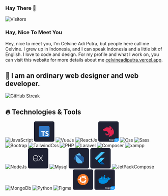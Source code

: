 ### Hay There :wave:

![Visitors](https://api.visitorbadge.io/api/visitors?path=https%3A%2F%2Fgithub.com%2Fcelvineadiputra-dev&labelColor=%2300bbf9&countColor=%23263759)

### Hay, Nice To Meet You
Hey, nice to meet you, I’m Celvine Adi Putra, but people here call me Celvine. I grew up in Indonesia, and I can speak Indonesia and a little bit of English. I love to code and design. For my profile and what I work on, you can visit this website for more details about me  <a href="https://celvineadiputra.vercel.app/">celvineadiputra.vercel.app</a>.
## :footprints: I am an ordinary web designer and web developer.

[![GitHub Streak](https://streak-stats.demolab.com?user=celvineadiputra-dev&theme=merko&date_format=j%20M%5B%20Y%5D)](https://git.io/streak-stats)

## 🔥 Technologies & Tools

<div>
  <img src="images/JS.svg" width="64px" height="64px" alt="JavaScript"/>
  <img src="images/Typescript.svg" width="64px" height="64px" alt="Typescript"/>
  <img src="images/Vue.svg" width="64px" height="64px" alt="VueJs"/>
  <img src="images/React.svg" width="64px" height="64px" alt="ReactJs"/>
  <img src="images/NestJs.svg" width="64px" height="64px" alt="NestJs"/>
  <img src="images/Css.svg" width="64px" height="64px" alt="Css"/>
  <img src="images/Sass.svg" width="64px" height="64px" alt="Sass"/>
  <img src="images/Bootstrap.svg" width="64px" height="64px" alt="Bootrap"/>
  <img src="images/Tailwindcss.svg" width="64px" height="64px" alt="TailwindCss"/>
  <img src="images/Php.svg" width="64px" height="64px" alt="PHP"/>
  <img src="images/Laravel.svg" width="64px" height="64px" alt="Laravel"/>
  <img src="images/Composer.svg" width="64px" height="64px" alt="Composer"/>
  <img src="images/Xampp.svg" width="64px" height="64px" alt="xampp"/>
  <img src="images/Node.svg" width="64px" height="64px" alt="NodeJs"/>
  <img src="images/Express.svg" width="64px" height="64px" alt="ExpressJs"/>
  <img src="images/Mysql.svg" width="64px" height="64px" alt="Mysql"/>
  <img src="images/Dart.svg" width="64px" height="64px" alt="Dart"/>
  <img src="images/Flutter.svg" width="64px" height="64px" alt="Flutter"/>
  <img src="images/JetpackCompose.svg" width="64px" height="64px" alt="JetPackCompose"/>
  <img src="images/Postman.svg" width="64px" height="64px" alt="MongoDb"/>
  <img src="images/Python.svg" width="64px" height="64px" alt="Python"/>
  <img src="images/Figma.svg" width="64px" height="64px" alt="Figma"/>
  <img src="images/Ubuntu.svg" width="64px" height="64px" alt="Ubuntu"/>
  <img src="images/Docker.svg" width="64px" height="64px" alt="Docker"/>
</div>
